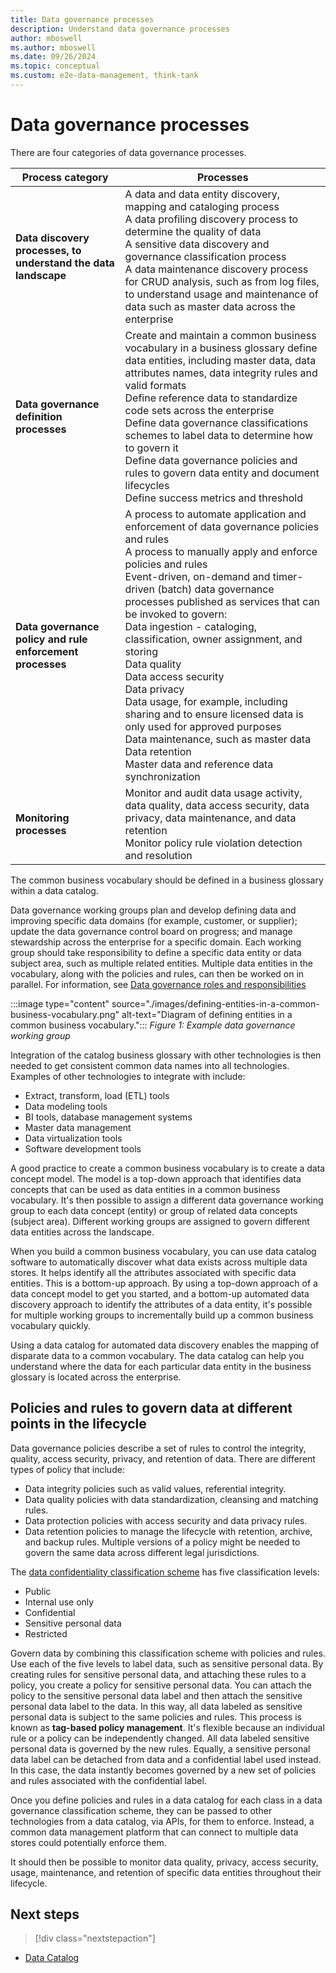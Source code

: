 ```yaml
---
title: Data governance processes
description: Understand data governance processes
author: mboswell
ms.author: mboswell
ms.date: 09/26/2024
ms.topic: conceptual
ms.custom: e2e-data-management, think-tank
---
```


# Data governance processes

There are four categories of data governance processes.

|Process category|  Processes|
|--|--|
|**Data discovery processes, to understand the data landscape** | A data and data entity discovery, mapping and cataloging process <br> A data profiling discovery process to determine the quality of data <br> A sensitive data discovery and governance classification process <br> A data maintenance discovery process for CRUD analysis, such as from log files, to understand usage and maintenance of data such as master data across the enterprise |
|**Data governance definition processes** | Create and maintain a common business vocabulary in a business glossary define data entities, including master data, data attributes names, data integrity rules and valid formats <br> Define reference data to standardize code sets across the enterprise <br> Define data governance classifications schemes to label data to determine how to govern it <br> Define data governance policies and rules to govern data entity and document lifecycles <br> Define success metrics and threshold |
|**Data governance policy and rule enforcement processes** | A process to automate application and enforcement of data governance policies and rules <br> A process to manually apply and enforce policies and rules <br> Event-driven, on-demand and timer-driven (batch) data governance processes published as services that can be invoked to govern: <br> Data ingestion - cataloging, classification, owner assignment, and storing <br> Data quality <br> Data access security <br> Data privacy <br> Data usage, for example, including sharing and to ensure licensed data is only used for approved purposes <br> Data maintenance, such as master data <br> Data retention <br> Master data and reference data synchronization |
| **Monitoring processes** | Monitor and audit data usage activity, data quality, data access security, data privacy, data maintenance, and data retention <br> Monitor policy rule violation detection and resolution |

The common business vocabulary should be defined in a business glossary within a data catalog.

Data governance working groups plan and develop defining data and improving specific data domains (for example, customer, or supplier); update the data governance control board on progress; and manage stewardship across the enterprise for a specific domain. Each working group should take responsibility to define a specific data entity or data subject area, such as multiple related entities. Multiple data entities in the vocabulary, along with the policies and rules, can then be worked on in parallel. For information, see [Data governance roles and responsibilities](../cloud-scale-analytics/organize-roles-teams.md#data-governance-roles-and-responsibilities)

:::image type="content" source="./images/defining-entities-in-a-common-business-vocabulary.png" alt-text="Diagram of defining entities in a common business vocabulary.":::
*Figure 1: Example data governance working group*

Integration of the catalog business glossary with other technologies is then needed to get consistent common data names into all technologies. Examples of other technologies to integrate with include:

- Extract, transform, load (ETL) tools
- Data modeling tools
- BI tools, database management systems
- Master data management
- Data virtualization tools
- Software development tools

A good practice to create a common business vocabulary is to create a data concept model. The model is a top-down approach that identifies data concepts that can be used as data entities in a common business vocabulary. It's then possible to assign a different data governance working group to each data concept (entity) or group of related data concepts (subject area). Different working groups are assigned to govern different data entities across the landscape.

When you build a common business vocabulary, you can use data catalog software to automatically discover what data exists across multiple data stores. It helps identify all the attributes associated with specific data entities. This is a bottom-up approach. By using a top-down approach of a data concept model to get you started, and a bottom-up automated data discovery approach to identify the attributes of a data entity, it's possible for multiple working groups to incrementally build up a common business vocabulary quickly.

Using a data catalog for automated data discovery enables the mapping of disparate data to a common vocabulary. The data catalog can help you understand where the data for each particular data entity in the business glossary is located across the enterprise.

## Policies and rules to govern data at different points in the lifecycle

Data governance policies describe a set of rules to control the integrity, quality, access security, privacy, and retention of data. There are different types of policy that include:

- Data integrity policies such as valid values, referential integrity.
- Data quality policies with data standardization, cleansing and matching rules.
- Data protection policies with access security and data privacy rules.
- Data retention policies to manage the lifecycle with retention, archive, and backup rules. Multiple versions of a policy might be needed to govern the same data across different legal jurisdictions.

The [data confidentiality classification scheme](./govern-requirements.md#data-confidentiality-classification-scheme) has five classification levels:

- Public
- Internal use only
- Confidential
- Sensitive personal data
- Restricted

Govern data by combining this classification scheme with policies and rules. Use each of the five levels to label data, such as sensitive personal data. By creating rules for sensitive personal data, and attaching these rules to a policy, you create a policy for sensitive personal data. You can attach the policy to the sensitive personal data label and then attach the sensitive personal data label to the data. In this way, all data labeled as sensitive personal data is subject to the same policies and rules. This process is known as **tag-based policy management**. It's flexible because an individual rule or a policy can be independently changed. All data labeled sensitive personal data is governed by the new rules. Equally, a sensitive personal data label can be detached from data and a confidential label used instead. In this case, the data instantly becomes governed by a new set of policies and rules associated with the confidential label.

Once you define policies and rules in a data catalog for each class in a data governance classification scheme, they can be passed to other technologies from a data catalog, via APIs, for them to enforce. Instead, a common data management platform that can connect to multiple data stores could potentially enforce them.

It should then be possible to monitor data quality, privacy, access security, usage, maintenance, and retention of specific data entities throughout their lifecycle.

## Next steps

> [!div class="nextstepaction"]
- [Data Catalog](../cloud-scale-analytics/govern-data-catalog.md)
